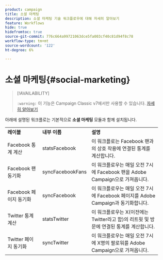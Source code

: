 ```yaml
---
product: campaign
title: 소셜 마케팅
description: 소셜 마케팅 기술 워크플로우에 대해 자세히 알아보기
feature: Workflows
hide: true
hidefromtoc: true
source-git-commit: 776c664a99721063dce5fa003cf40c81d94f8c78
workflow-type: tm+mt
source-wordcount: '122'
ht-degree: 6%

---
```



# 소셜 마케팅{#social-marketing}



>[!AVAILABILITY]
>
>`:warning:` 이 기능은 Campaign Classic v7에서만 사용할 수 있습니다. [자세히 알아보기](../../social/using/about-social-marketing.md)

아래에 설명된 워크플로는 기본적으로 **소셜 마케팅** 모듈과 함께 설치됩니다.

<table> 
 <tbody> 
  <tr> 
   <td> <strong>레이블</strong><br /> </td> 
   <td> <strong>내부 이름</strong><br /> </td> 
   <td> <strong>설명</strong><br /> </td> 
  </tr> 
  <tr> 
   <td> <span class="uicontrol">Facebook 통계 계산</span> <br /> </td> 
   <td> <span class="uicontrol">statsFacebook</span> <br /> </td> 
   <td> 이 워크플로는 Facebook 팬과의 상호 작용에 연결된 통계를 계산합니다.<br /> </td> 
  </tr> 
  <tr> 
   <td> <span class="uicontrol">Facebook 팬 동기화</span> <br /> </td> 
   <td> <span class="uicontrol">syncFacebookFans</span> <br /> </td> 
   <td> 이 워크플로우는 매일 오전 7시에 Facebook 팬을 Adobe Campaign으로 가져옵니다.<br /> </td> 
  </tr> 
  <tr> 
   <td> <span class="uicontrol">Facebook 페이지 동기화</span> <br /> </td> 
   <td> <span class="uicontrol">syncFacebook</span> <br /> </td> 
   <td> 이 워크플로우는 매일 오전 7시에 Facebook 페이지를 Adobe Campaign과 동기화합니다.<br /> </td> 
  </tr> 
  <tr> 
   <td> <span class="uicontrol">Twitter 통계 계산</span> <br /> </td> 
   <td> <span class="uicontrol">statsTwitter</span> <br /> </td> 
   <td> 이 워크플로우는 X(이전에는 Twitter라고 함)의 리트윗 및 방문에 연결된 통계를 계산합니다.<br /> </td> 
  </tr> 
  <tr> 
   <td> <span class="uicontrol">Twitter 페이지 동기화</span> <br /> </td> 
   <td> <span class="uicontrol">syncTwitter</span> <br /> </td> 
   <td> 이 워크플로우는 매일 오전 7시에 X명의 팔로워를 Adobe Campaign으로 가져옵니다.<br /> </td> 
  </tr> 
 </tbody> 
</table>

